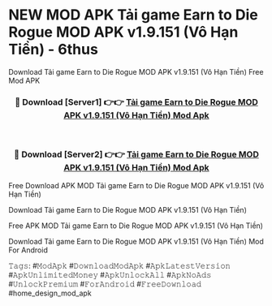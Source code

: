 # NEW MOD APK Tải game Earn to Die Rogue MOD APK v1.9.151 (Vô Hạn Tiền) - 6thus
Download Tải game Earn to Die Rogue MOD APK v1.9.151 (Vô Hạn Tiền) Free Mod APK

<div align="center">
<h3>🔴 Download [Server1] 👉👉 <a href="https://apk-comot.site?title=Tải_game_Earn_to_Die_Rogue_MOD_APK_v1.9.151_(Vô_Hạn_Tiền)">Tải game Earn to Die Rogue MOD APK v1.9.151 (Vô Hạn Tiền) Mod Apk</a></h3><br>

<h3>🔴 Download [Server2] 👉👉 <a href="https://apk-comot.site?title=Tải_game_Earn_to_Die_Rogue_MOD_APK_v1.9.151_(Vô_Hạn_Tiền)">Tải game Earn to Die Rogue MOD APK v1.9.151 (Vô Hạn Tiền) Mod Apk</a></h3>
</div>


Free Download APK MOD Tải game Earn to Die Rogue MOD APK v1.9.151 (Vô Hạn Tiền)

Download Tải game Earn to Die Rogue MOD APK v1.9.151 (Vô Hạn Tiền) 

Free APK MOD Tải game Earn to Die Rogue MOD APK v1.9.151 (Vô Hạn Tiền) 

Download Tải game Earn to Die Rogue MOD APK v1.9.151 (Vô Hạn Tiền) Mod For Android

𝚃𝚊𝚐𝚜: #𝙼𝚘𝚍𝙰𝚙𝚔 #𝙳𝚘𝚠𝚗𝚕𝚘𝚊𝚍𝙼𝚘𝚍𝙰𝚙𝚔 #𝙰𝚙𝚔𝙻𝚊𝚝𝚎𝚜𝚝𝚅𝚎𝚛𝚜𝚒𝚘𝚗 #𝙰𝚙𝚔𝚄𝚗𝚕𝚒𝚖𝚒𝚝𝚎𝚍𝙼𝚘𝚗𝚎𝚢 #𝙰𝚙𝚔𝚄𝚗𝚕𝚘𝚌𝚔𝙰𝚕𝚕 #𝙰𝚙𝚔𝙽𝚘𝙰𝚍𝚜 #𝚄𝚗𝚕𝚘𝚌𝚔𝙿𝚛𝚎𝚖𝚒𝚞𝚖 #𝙵𝚘𝚛𝙰𝚗𝚍𝚛𝚘𝚒𝚍 #𝙵𝚛𝚎𝚎𝙳𝚘𝚠𝚗𝚕𝚘𝚊𝚍 #home_design_mod_apk